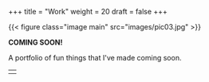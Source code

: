 +++
title = "Work"
weight = 20
draft = false
+++

{{< figure class="image main" src="images/pic03.jpg" >}}

**COMING SOON!**

A portfolio of fun things that I've made coming soon.

<table>
<tr><td class="icons"><a href="/#about"><i class="fas fa arrow-alt-circle-left fa-lg"></i></a><i class="icons"><a href="/"><i class="fas fa times-circle fa-lg"></i></a><a href="/#blog"><i class="far fa-arrow-alt-circle-right fa-lg"></i></a></td></tr>
</table>
